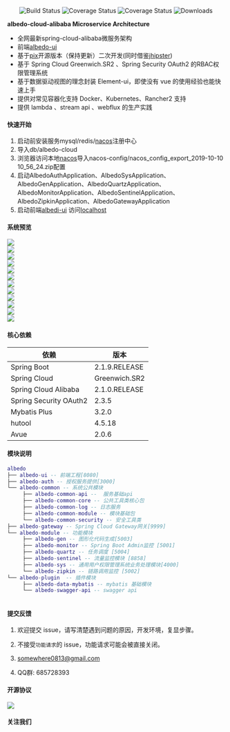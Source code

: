  <p align="center">
  <img src="https://img.shields.io/badge/Avue-2.0.6-green.svg" alt="Build Status">
   <img src="https://img.shields.io/badge/Spring%20Cloud-Greenwich.SR2-blue.svg" alt="Coverage Status">
   <img src="https://img.shields.io/badge/Spring%20Cloud%20Alibaba-2.1.0.RELEASE-blue.svg" alt="Coverage Status">
   <img src="https://img.shields.io/badge/Spring%20Boot-2.1.9.RELEASE-blue.svg" alt="Downloads">
 </p>  
 
**albedo-cloud-alibaba Microservice Architecture**
- 全网最新spring-cloud-alibaba微服务架构
- 前端<a href="https://github.com/somowhere/albedo-ui" target="_blank">albedo-ui </a>
- 基于<a href="https://gitee.com/log4j/pig" target="_blank">pix</a>开源版本（保持更新）二次开发(同时借鉴<a href="https://www.jhipster.tech/" target="_blank">jhipster</a>)
- 基于 Spring Cloud Greenwich.SR2 、Spring Security OAuth2 的RBAC权限管理系统  
- 基于数据驱动视图的理念封装 Element-ui，即使没有 vue 的使用经验也能快速上手  
- 提供对常见容器化支持 Docker、Kubernetes、Rancher2 支持  
- 提供 lambda 、stream api 、webflux 的生产实践   

#### 快速开始

1. 启动前安装服务mysql/redis/[nacos](https://github.com/alibaba/nacos)注册中心
2. 导入db/albedo-cloud
3. 浏览器访问本地[nacos](http://localhost:8848)导入nacos-config/nacos_config_export_2019-10-10 10_56_24.zip配置
4. 启动AlbedoAuthApplication、AlbedoSysApplication、AlbedoGenApplication、AlbedoQuartzApplication、AlbedoMonitorApplication、AlbedoSentinelApplication、AlbedoZipkinApplication、AlbedoGatewayApplication
5. 启动前端[albedi-ui](https://github.com/somowhere/albedo-ui) 访问[localhost](http://localhost:4000)

#### 系统预览

![](https://raw.githubusercontent.com/somowhere/albedo-source/master/albedo-cloud/Snipaste_2019-10-10_10-20-37.png)   
![](https://raw.githubusercontent.com/somowhere/albedo-source/master/albedo-cloud/Snipaste_2019-10-10_10-21-13.png)   
![](https://raw.githubusercontent.com/somowhere/albedo-source/master/albedo-cloud/Snipaste_2019-10-10_10-22-00.png)   
![](https://raw.githubusercontent.com/somowhere/albedo-source/master/albedo-cloud/Snipaste_2019-10-10_10-22-14.png)   
![](https://raw.githubusercontent.com/somowhere/albedo-source/master/albedo-cloud/Snipaste_2019-10-10_10-22-36.png)   
![](https://raw.githubusercontent.com/somowhere/albedo-source/master/albedo-cloud/Snipaste_2019-10-10_10-22-57.png)   
![](https://raw.githubusercontent.com/somowhere/albedo-source/master/albedo-cloud/Snipaste_2019-10-10_10-23-22.png)   
![](https://raw.githubusercontent.com/somowhere/albedo-source/master/albedo-cloud/Snipaste_2019-10-10_10-23-35.png)   
![](https://raw.githubusercontent.com/somowhere/albedo-source/master/albedo-cloud/Snipaste_2019-10-10_10-24-07.png)   
![](https://raw.githubusercontent.com/somowhere/albedo-source/master/albedo-cloud/Snipaste_2019-10-10_10-24-21.png)   
![](https://raw.githubusercontent.com/somowhere/albedo-source/master/albedo-cloud/Snipaste_2019-10-10_10-24-41.png)   
![](https://raw.githubusercontent.com/somowhere/albedo-source/master/albedo-cloud/Snipaste_2019-10-10_10-24-54.png)   

#### 核心依赖 


依赖 | 版本
---|---
Spring Boot |  2.1.9.RELEASE  
Spring Cloud | Greenwich.SR2   
Spring Cloud Alibaba | 2.1.0.RELEASE
Spring Security OAuth2 | 2.3.5
Mybatis Plus | 3.2.0
hutool | 4.5.18
Avue | 2.0.6
   


#### 模块说明
```lua
albedo
├── albedo-ui -- 前端工程[8080]
├── albedo-auth -- 授权服务提供[3000]
└── albedo-common -- 系统公共模块 
     ├── albedo-common-api --  服务基础api
     ├── albedo-common-core -- 公共工具类核心包
     ├── albedo-common-log -- 日志服务
     ├── albedo-common-module -- 模块基础包
     └── albedo-common-security -- 安全工具类
├── albedo-gateway -- Spring Cloud Gateway网关[9999]
└── albedo-module -- 功能模块
     ├── albedo-gen -- 图形化代码生成[5003]
     ├── albedo-monitor -- Spring Boot Admin监控 [5001]
     ├── albedo-quartz -- 任务调度 [5004]
     ├── albedo-sentinel -- 流量监控模块 [8858]
     ├── albedo-sys -- 通用用户权限管理系统业务处理模块[4000]
     └── albedo-zipkin -- 链路调用监控 [5002]
└── albedo-plugin  -- 插件模块 
     ├── albedo-data-mybatis -- mybatis 基础模块
     └── albedo-swagger-api -- swagger api
	 
```

#### 提交反馈

1. 欢迎提交 issue，请写清楚遇到问题的原因，开发环境，复显步骤。

2. 不接受`功能请求`的 issue，功能请求可能会被直接关闭。  

3. <a href="mailto:somewhere0813@gmail.com">somewhere0813@gmail.com</a>    

4. QQ群: 685728393 

#### 开源协议


![](https://images.gitee.com/uploads/images/2019/0330/065147_e07bc645_410595.png)


#### 关注我们

